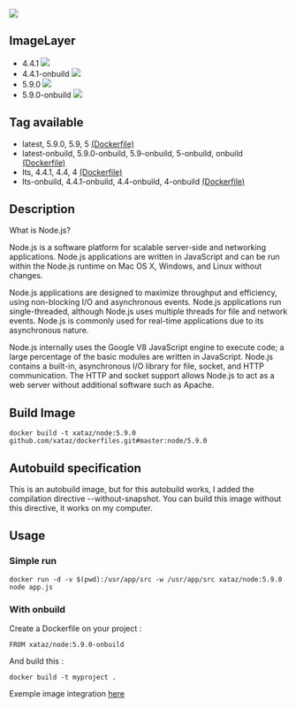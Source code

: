 ![](https://i.goopics.net/lq.png)

## ImageLayer
* 4.4.1 [![](https://badge.imagelayers.io/xataz/node:4.svg)](https://imagelayers.io/?images=xataz/node:4 'Get your own badge on imagelayers.io')
* 4.4.1-onbuild [![](https://badge.imagelayers.io/xataz/node:4-onbuild.svg)](https://imagelayers.io/?images=xataz/node:4-onbuild 'Get your own badge on imagelayers.io')
* 5.9.0 [![](https://badge.imagelayers.io/xataz/node:5.svg)](https://imagelayers.io/?images=xataz/node:5 'Get your own badge on imagelayers.io')
* 5.9.0-onbuild [![](https://badge.imagelayers.io/xataz/node:5-onbuild.svg)](https://imagelayers.io/?images=xataz/node:5-onbuild 'Get your own badge on imagelayers.io')

## Tag available
* latest, 5.9.0, 5.9, 5 [(Dockerfile)](https://github.com/xataz/dockerfiles/blob/master/node/5.9.0/Dockerfile)
* latest-onbuild, 5.9.0-onbuild, 5.9-onbuild, 5-onbuild, onbuild [(Dockerfile)](https://github.com/xataz/dockerfiles/blob/master/node/5.9.0-onbuild/Dockerfile)
* lts, 4.4.1, 4.4, 4 [(Dockerfile)](https://github.com/xataz/dockerfiles/blob/master/node/4.4.0/Dockerfile)
* lts-onbuild, 4.4.1-onbuild, 4.4-onbuild, 4-onbuild [(Dockerfile)](https://github.com/xataz/dockerfiles/blob/master/node/4.4.0-onbuild/Dockerfile)

## Description
What is Node.js?

Node.js is a software platform for scalable server-side and networking applications. Node.js applications are written in JavaScript and can be run within the Node.js runtime on Mac OS X, Windows, and Linux without changes.

Node.js applications are designed to maximize throughput and efficiency, using non-blocking I/O and asynchronous events. Node.js applications run single-threaded, although Node.js uses multiple threads for file and network events. Node.js is commonly used for real-time applications due to its asynchronous nature.

Node.js internally uses the Google V8 JavaScript engine to execute code; a large percentage of the basic modules are written in JavaScript. Node.js contains a built-in, asynchronous I/O library for file, socket, and HTTP communication. The HTTP and socket support allows Node.js to act as a web server without additional software such as Apache.

## Build Image

```shell
docker build -t xataz/node:5.9.0 github.com/xataz/dockerfiles.git#master:node/5.9.0
```


## Autobuild specification
This is an autobuild image, but for this autobuild works, I added the compilation directive --without-snapshot.
You can build this image without this directive, it works on my computer.

## Usage
### Simple run
```
docker run -d -v $(pwd):/usr/app/src -w /usr/app/src xataz/node:5.9.0 node app.js
```

### With onbuild
Create a Dockerfile on your project :
```
FROM xataz/node:5.9.0-onbuild

```

And build this :
```
docker build -t myproject .
```

Exemple image integration [here](https://github.com/mondediefr/mondedie-chat/blob/master/Dockerfile)
